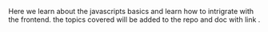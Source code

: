 Here we learn about the javascripts basics and learn how to intrigrate with the frontend. the topics 
covered will be added to the repo and doc with link .
